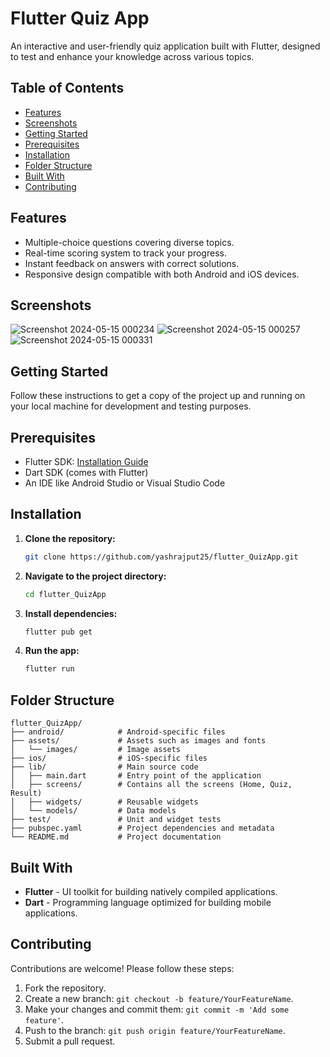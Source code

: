 
# **Flutter Quiz App**

An interactive and user-friendly quiz application built with Flutter, designed to test and enhance your knowledge across various topics.

## **Table of Contents**

- [Features](#features)
- [Screenshots](#screenshots)
- [Getting Started](#getting-started)
- [Prerequisites](#prerequisites)
- [Installation](#installation)
- [Folder Structure](#folder-structure)
- [Built With](#built-with)
- [Contributing](#contributing)


## **Features**

- Multiple-choice questions covering diverse topics.
- Real-time scoring system to track your progress.
- Instant feedback on answers with correct solutions.
- Responsive design compatible with both Android and iOS devices.

## **Screenshots**

![Screenshot 2024-05-15 000234](https://github.com/yashrajput25/flutter_QuizApp/assets/74948146/2ed082ec-701f-4e2f-bdba-c9638688c713)
![Screenshot 2024-05-15 000257](https://github.com/yashrajput25/flutter_QuizApp/assets/74948146/e259cdff-7cc1-4049-a524-4f9e997d2026)
![Screenshot 2024-05-15 000331](https://github.com/yashrajput25/flutter_QuizApp/assets/74948146/dc312410-3cc1-4a2f-ac22-124d1616306a)



## **Getting Started**

Follow these instructions to get a copy of the project up and running on your local machine for development and testing purposes.

## **Prerequisites**

- Flutter SDK: [Installation Guide](https://flutter.dev/docs/get-started/install)
- Dart SDK (comes with Flutter)
- An IDE like Android Studio or Visual Studio Code

## **Installation**

1. **Clone the repository:**
   ```bash
   git clone https://github.com/yashrajput25/flutter_QuizApp.git
   ```

2. **Navigate to the project directory:**
   ```bash
   cd flutter_QuizApp
   ```

3. **Install dependencies:**
   ```bash
   flutter pub get
   ```

4. **Run the app:**
   ```bash
   flutter run
   ```

## **Folder Structure**

```plaintext
flutter_QuizApp/
├── android/            # Android-specific files
├── assets/             # Assets such as images and fonts
│   └── images/         # Image assets
├── ios/                # iOS-specific files
├── lib/                # Main source code
│   ├── main.dart       # Entry point of the application
│   ├── screens/        # Contains all the screens (Home, Quiz, Result)
│   ├── widgets/        # Reusable widgets
│   └── models/         # Data models
├── test/               # Unit and widget tests
├── pubspec.yaml        # Project dependencies and metadata
└── README.md           # Project documentation
```

## **Built With**

- **Flutter** - UI toolkit for building natively compiled applications.
- **Dart** - Programming language optimized for building mobile applications.

## **Contributing**

Contributions are welcome! Please follow these steps:

1. Fork the repository.
2. Create a new branch: `git checkout -b feature/YourFeatureName`.
3. Make your changes and commit them: `git commit -m 'Add some feature'`.
4. Push to the branch: `git push origin feature/YourFeatureName`.
5. Submit a pull request.


